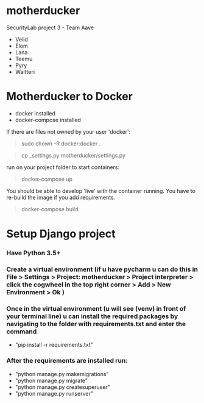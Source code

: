 # motherducker
SecurityLab project 3 - Team Aave

* Velid
* Elom
* Lana
* Teemu
* Pyry
* Waltteri



# Motherducker to Docker
* docker installed
* docker-compose installed


If there are files not owned by your user 'docker':
> sudo chown -R docker:docker .


> cp _settings.py motherducker/settings.py


run on your project folder to start containers:
> docker-compose up 


You should be able to develop 'live' with the container running.
You have to re-build the image if you add requirements.
> docker-compose build




# Setup Django project
### Have Python 3.5+ 
### Create a virtual environment (if u have pycharm u can do this in File > Settings > Project: motherducker > Project interpreter > click the cogwheel in the top right corner > Add > New Environment > Ok )
### Once in the virtual environment (u will see (venv) in front of your terminal line) u can install the required packages by navigating to the folder with requirements.txt and enter the command 
* "pip install -r requirements.txt"
### After the requirements are installed run: 
* "python manage.py makemigrations"
* "python manage.py migrate"
* "python manage.py createsuperuser"
* "python manage.py runserver"

